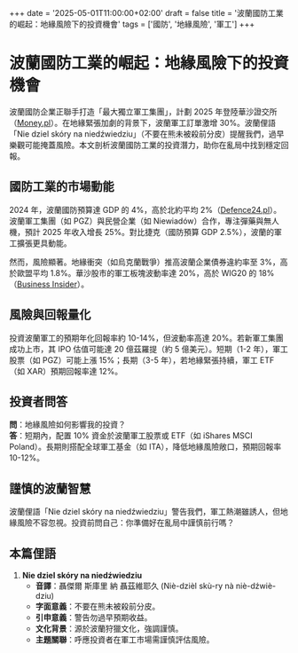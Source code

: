 +++
date = '2025-05-01T11:00:00+02:00'
draft = false
title = '波蘭國防工業的崛起：地緣風險下的投資機會'
tags = ['國防', '地緣風險', '軍工']
+++

# 波蘭國防工業的崛起：地緣風險下的投資機會

波蘭國防企業正聯手打造「最大獨立軍工集團」，計劃 2025 年登陸華沙證交所（[Money.pl](https://www.money.pl/gielda/polska-grupa-militarna-i-grupa-niewiadow-lacza-sily-zadebiutuja-na-gieldzie-7151784973998848a.html)）。在地緣緊張加劇的背景下，波蘭軍工訂單激增 30%。波蘭俚語「Nie dziel skóry na niedźwiedziu」（不要在熊未被殺前分皮）提醒我們，過早樂觀可能掩蓋風險。本文剖析波蘭國防工業的投資潛力，助你在亂局中找到穩定回報。

## 國防工業的市場動能

2024 年，波蘭國防預算達 GDP 的 4%，高於北約平均 2%（[Defence24.pl](https://defence24.pl/przemysl/polskie-firmy-zbrojeniowe-lacza-sily-celem-wiecej-amunicji)）。波蘭軍工集團（如 PGZ）與民營企業（如 Niewiadów）合作，專注彈藥與無人機，預計 2025 年收入增長 25%。對比捷克（國防預算 GDP 2.5%），波蘭的軍工擴張更具動能。

然而，風險顯著。地緣衝突（如烏克蘭戰爭）推高波蘭企業債券違約率至 3%，高於歐盟平均 1.8%。華沙股市的軍工板塊波動率達 20%，高於 WIG20 的 18%（[Business Insider](https://businessinsider.com.pl/gielda/prywatna-fabryka-amunicji-wchodzi-na-warszawska-gielde-tylnymi-drzwiami/rb5kdb2)）。

## 風險與回報量化

投資波蘭軍工的預期年化回報率約 10-14%，但波動率高達 20%。若新軍工集團成功上市，其 IPO 估值可能達 20 億茲羅提（約 5 億美元）。短期（1-2 年），軍工股票（如 PGZ）可能上漲 15%；長期（3-5 年），若地緣緊張持續，軍工 ETF（如 XAR）預期回報率達 12%。

## 投資者問答

**問**：地緣風險如何影響我的投資？  
**答**：短期內，配置 10% 資金於波蘭軍工股票或 ETF（如 iShares MSCI Poland）。長期則搭配全球軍工基金（如 ITA），降低地緣風險敞口，預期回報率 10-12%。

## 謹慎的波蘭智慧

波蘭俚語「Nie dziel skóry na niedźwiedziu」警告我們，軍工熱潮雖誘人，但地緣風險不容忽視。投資前問自己：你準備好在亂局中謹慎前行嗎？

## 本篇俚語

1. **Nie dziel skóry na niedźwiedziu**  
   - **音譯**：聶傑爾 斯庫里 納 聶茲維耶久 (Niè-dzièl skù-ry nà niè-dźwiè-dziu)  
   - **字面意義**：不要在熊未被殺前分皮。  
   - **引申意義**：警告勿過早預期收益。  
   - **文化背景**：源於波蘭狩獵文化，強調謹慎。  
   - **主題關聯**：呼應投資者在軍工市場需謹慎評估風險。